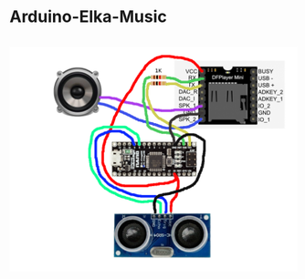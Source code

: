# Arduino-Elka-Music
<br>
<img src=https://github.com/icookycom/Arduino-Elka-Music/blob/master/dfplayer_schem.png>

